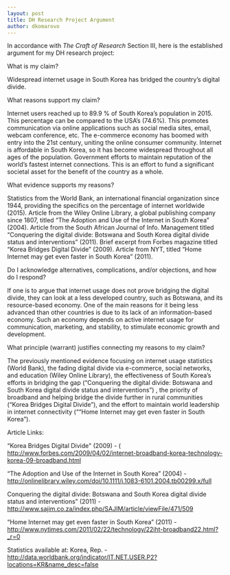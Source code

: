 ```yaml
---
layout: post
title: DH Research Project Argument
author: dkomarovo
---
```

In accordance with *The Craft of Research* Section III, here is the established argument for my DH research project:

What is my claim?

Widespread internet usage in South Korea has bridged the country’s digital divide.


What reasons support my claim?

Internet users reached up to 89.9 % of South Korea’s population in 2015. This percentage can be compared to the USA’s (74.6%). This promotes communication via online applications such as social media sites, email, webcam conference, etc.
The e-commerce economy has boomed with entry into the 21st century, uniting the online consumer community.
Internet is affordable in South Korea, so it has become widespread throughout all ages of the population.
Government efforts to maintain reputation of the world’s fastest internet connections. This is an effort to fund a significant 
societal asset for the benefit of the country as a whole.


What evidence supports my reasons?

Statistics from the World Bank, an international financial organization since 1944, providing the specifics on the percentage of internet worldwide (2015).
Article from the Wiley Online Library, a global publishing company since 1807, titled “The Adoption and Use of the Internet in South Korea” (2004).
Article from the South African Journal of Info. Management titled “Conquering the digital divide: Botswana and South Korea digital 
divide status and interventions” (2011). Brief excerpt from Forbes magazine titled “Korea Bridges Digital Divide” (2009). 
Article from NYT, titled “Home Internet may get even faster in South Korea” (2011).


Do I acknowledge alternatives, complications, and/or objections, and how do I respond? 

If one is to argue that internet usage does not prove bridging the digital divide, they can look at a less developed country, such as 
Botswana, and its resource-based economy. One of the main reasons for it being less advanced than other countries is due to its lack 
of an information-based economy. Such an economy depends on active internet usage for communication, marketing, and stability, to
stimulate economic growth and development.


What principle (warrant) justifies connecting my reasons to my claim?

The previously mentioned evidence focusing on internet usage statistics (World Bank), the fading digital divide via e-commerce, social networks, and education (Wiley Online Library), the effectiveness of South Korea’s efforts in bridging the gap (“Conquering the digital divide: Botswana and South Korea digital divide status and interventions”) , the priority of broadband and helping bridge the divide further in rural communities (“Korea Bridges Digital Divide”), and the effort to maintain world leadership in internet connectivity (““Home Internet may get even faster in South Korea”).

Article Links:

“Korea Bridges Digital Divide" (2009) - ( http://www.forbes.com/2009/04/02/internet-broadband-korea-technology-korea-09-broadband.html

“The Adoption and Use of the Internet in South Korea” (2004) - http://onlinelibrary.wiley.com/doi/10.1111/j.1083-6101.2004.tb00299.x/full

Conquering the digital divide: Botswana and South Korea digital divide status and interventions” (2011) -
http://www.sajim.co.za/index.php/SAJIM/article/viewFile/471/509

“Home Internet may get even faster in South Korea” (2011) - http://www.nytimes.com/2011/02/22/technology/22iht-broadband22.html?_r=0

Statistics available at: 
Korea, Rep. - http://data.worldbank.org/indicator/IT.NET.USER.P2?locations=KR&name_desc=false

